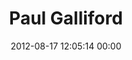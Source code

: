 ---
title: "Paul Galliford"
date: 2012-08-17 12:05:14 00:00
permalink: /pgalliford
twitter: ""
likes: [835]
id: 1301
gravatar: "http://www.gravatar.com/avatar/9db1fa97734db2794264487ab691e007"
---